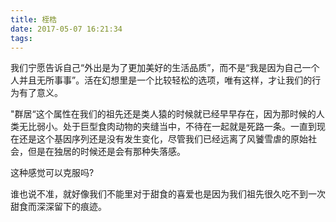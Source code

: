 ```yaml
---
title: 桎梏
date: 2017-05-07 16:21:34
tags: 
---
```


我们宁愿告诉自己“外出是为了更加美好的生活品质”，而不是“我是因为自己一个人并且无所事事”。活在幻想里是一个比较轻松的选项，唯有这样，才让我们的行为有了意义。

<!-- more -->

"群居“这个属性在我们的祖先还是类人猿的时候就已经早早存在，因为那时候的人类无比弱小。处于巨型食肉动物的夹缝当中，不待在一起就是死路一条。一直到现在还是这个基因序列还是没有发生变化，尽管我们已经远离了风饕雪虐的原始社会，但是在独居的时候还是会有那种失落感。

这种感觉可以克服吗?

谁也说不准，就好像我们不能里对于甜食的喜爱也是因为我们祖先很久吃不到一次甜食而深深留下的痕迹。





